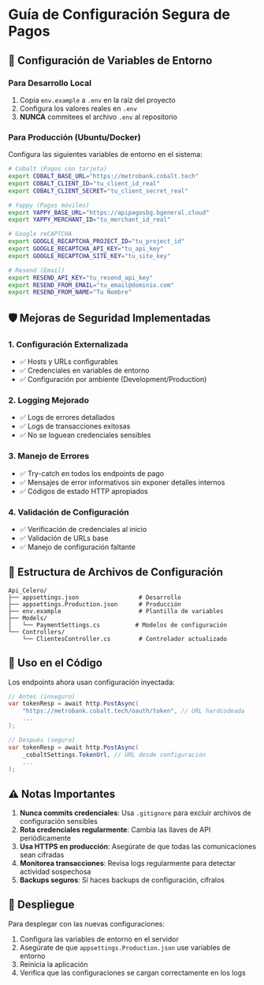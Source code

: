 # Guía de Configuración Segura de Pagos

## 🔐 Configuración de Variables de Entorno

### Para Desarrollo Local
1. Copia `env.example` a `.env` en la raíz del proyecto
2. Configura los valores reales en `.env`
3. **NUNCA** commitees el archivo `.env` al repositorio

### Para Producción (Ubuntu/Docker)
Configura las siguientes variables de entorno en el sistema:

```bash
# Cobalt (Pagos con tarjeta)
export COBALT_BASE_URL="https://metrobank.cobalt.tech"
export COBALT_CLIENT_ID="tu_client_id_real"
export COBALT_CLIENT_SECRET="tu_client_secret_real"

# Yappy (Pagos móviles)
export YAPPY_BASE_URL="https://apipagosbg.bgeneral.cloud"
export YAPPY_MERCHANT_ID="tu_merchant_id_real"

# Google reCAPTCHA
export GOOGLE_RECAPTCHA_PROJECT_ID="tu_project_id"
export GOOGLE_RECAPTCHA_API_KEY="tu_api_key"
export GOOGLE_RECAPTCHA_SITE_KEY="tu_site_key"

# Resend (Email)
export RESEND_API_KEY="tu_resend_api_key"
export RESEND_FROM_EMAIL="tu_email@dominio.com"
export RESEND_FROM_NAME="Tu Nombre"
```

## 🛡️ Mejoras de Seguridad Implementadas

### 1. **Configuración Externalizada**
- ✅ Hosts y URLs configurables
- ✅ Credenciales en variables de entorno
- ✅ Configuración por ambiente (Development/Production)

### 2. **Logging Mejorado**
- ✅ Logs de errores detallados
- ✅ Logs de transacciones exitosas
- ✅ No se loguean credenciales sensibles

### 3. **Manejo de Errores**
- ✅ Try-catch en todos los endpoints de pago
- ✅ Mensajes de error informativos sin exponer detalles internos
- ✅ Códigos de estado HTTP apropiados

### 4. **Validación de Configuración**
- ✅ Verificación de credenciales al inicio
- ✅ Validación de URLs base
- ✅ Manejo de configuración faltante

## 📁 Estructura de Archivos de Configuración

```
Api_Celero/
├── appsettings.json                 # Desarrollo
├── appsettings.Production.json      # Producción
├── env.example                      # Plantilla de variables
├── Models/
│   └── PaymentSettings.cs          # Modelos de configuración
└── Controllers/
    └── ClientesController.cs        # Controlador actualizado
```

## 🔧 Uso en el Código

Los endpoints ahora usan configuración inyectada:

```csharp
// Antes (inseguro)
var tokenResp = await http.PostAsync(
    "https://metrobank.cobalt.tech/oauth/token", // URL hardcodeada
    ...
);

// Después (seguro)
var tokenResp = await http.PostAsync(
    _cobaltSettings.TokenUrl, // URL desde configuración
    ...
);
```

## ⚠️ Notas Importantes

1. **Nunca commits credenciales**: Usa `.gitignore` para excluir archivos de configuración sensibles
2. **Rota credenciales regularmente**: Cambia las llaves de API periódicamente
3. **Usa HTTPS en producción**: Asegúrate de que todas las comunicaciones sean cifradas
4. **Monitorea transacciones**: Revisa logs regularmente para detectar actividad sospechosa
5. **Backups seguros**: Si haces backups de configuración, cífralos

## 🚀 Despliegue

Para desplegar con las nuevas configuraciones:

1. Configura las variables de entorno en el servidor
2. Asegúrate de que `appsettings.Production.json` use variables de entorno
3. Reinicia la aplicación
4. Verifica que las configuraciones se cargan correctamente en los logs
